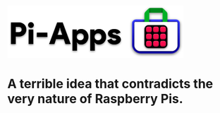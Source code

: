 ![logo](https://github.com/Botspot/pi-apps/blob/master/icons/proglogo.png?raw=true)

# A terrible idea that contradicts the very nature of Raspberry Pis.
